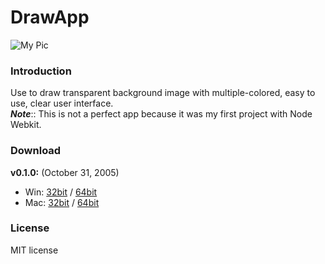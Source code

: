 # DrawApp

![My Pic](https://graph.facebook.com/100001271681217/picture?type=large "Jo Hein")

### Introduction
Use to draw transparent background image with multiple-colored, easy to use, clear user interface.  
___Note___:: This is not a perfect app because it was my first project with Node Webkit.

### Download
**v0.1.0:** (October 31, 2005)
  * Win: [32bit](http://www.mediafire.com/) / [64bit](http://www.mediafire.com/)
  * Mac: [32bit](http://www.mediafire.com/) / [64bit](http://www.mediafire.com/)

### License
 MIT license
